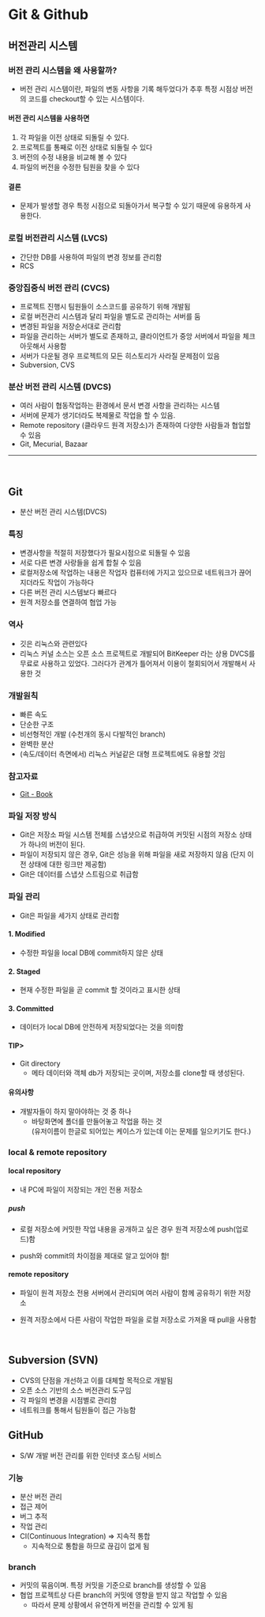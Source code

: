 # Git & Github

## 버전관리 시스템

### 버전 관리 시스템을 왜 사용할까?

- 버전 관리 시스템이란, 파일의 변동 사항을 기록 해두었다가 추후 특정 시점상 버전의 코드를 checkout할 수 있는 시스템이다.

#### 버전 관리 시스템을 사용하면

1. 각 파일을 이전 상태로 되돌릴 수 있다.
2. 프로젝트를 통째로 이전 상태로 되돌릴 수 있다
3. 버전의 수정 내용을 비교해 볼 수 있다
4. 파일의 버전을 수정한 팀원을 찾을 수 있다

#### 결론

- 문제가 발생할 경우 특정 시점으로 되돌아가서 복구할 수 있기 때문에 유용하게 사용한다.

### 로컬 버전관리 시스템 (LVCS)

- 간단한 DB를 사용하여 파일의 변경 정보를 관리함
- RCS

### 중앙집중식 버전 관리 (CVCS)

- 프로젝트 진행시 팀원들이 소스코드를 공유하기 위해 개발됨
- 로컬 버전관리 시스템과 달리 파일을 별도로 관리하는 서버를 둠
- 변경된 파일을 저장순서대로 관리함
- 파일을 관리하는 서버가 별도로 존재하고, 클라이언트가 중앙 서버에서 파일을 체크아웃해서 사용함
- 서버가 다운될 경우 프로젝트의 모든 히스토리가 사라질 문제점이 있음
- Subversion, CVS

### 분산 버전 관리 시스템 (DVCS)

- 여러 사람이 협동작업하는 환경에서 문서 변경 사항을 관리하는 시스템
- 서버에 문제가 생기더라도 복제물로 작업을 할 수 있음.
- Remote repository (클라우드 원격 저장소)가 존재하여 다양한 사람들과 협업할 수 있음
- Git, Mecurial, Bazaar

<hr> 
<br>

## Git

- 분산 버전 관리 시스템(DVCS)

### 특징

- 변경사항을 적절히 저장했다가 필요시점으로 되돌릴 수 있음
- 서로 다른 변경 사랑들을 쉽게 합칠 수 있음
- 로컬저장소에 작업하는 내용은 작업자 컴퓨터에 가지고 있으므로 네트워크가 끊어지더라도 작업이 가능하다
- 다른 버전 관리 시스템보다 빠르다
- 원격 저장소를 연결하여 협업 가능

### 역사

- 깃은 리눅스와 관련있다
- 리눅스 커널 소스는 오픈 소스 프로젝트로 개발되어 BitKeeper 라는 상용 DVCS를 무료로 사용하고 있었다. 그러다가 관계가 틀어져서 이용이 철회되어서 개발해서 사용한 것

### 개발원칙

- 빠른 속도
- 단순한 구조
- 비선형적인 개발 (수천개의 동시 다발적인 branch)
- 완벽한 분산
- (속도/데이터 측면에서) 리눅스 커널같은 대형 프로젝트에도 유용할 것임

### 참고자료

- [Git - Book](https://git-scm.com/book/en/v2)

### 파일 저장 방식

- Git은 저장소 파일 시스템 전체를 스냅샷으로 취급하여 커밋된 시점의 저장소 상태가 하나의 버전이 된다.
- 파일이 저장되지 않은 경우, Git은 성능을 위해 파일을 새로 저장하지 않음 (단지 이전 상태에 대한 링크만 제공함)
- Git은 데이터를 스냅샷 스트림으로 취급함

### 파일 관리

- Git은 파일을 세가지 상태로 관리함

#### 1. Modified

- 수정한 파일을 local DB에 commit하지 않은 상태

#### 2. Staged

- 현재 수정한 파일을 곧 commit 할 것이라고 표시한 상태

#### 3. Committed

- 데이터가 local DB에 안전하게 저장되었다는 것을 의미함

#### TIP>

- Git directory
  - 메타 데이터와 객체 db가 저장되는 곳이며, 저장소를 clone할 때 생성된다.

#### 유의사항

- 개발자들이 하지 말아야하는 것 중 하나
  - 바탕화면에 폴더를 만들어놓고 작업을 하는 것
    <br>(유저이름이 한글로 되어있는 케이스가 있는데 이는 문제를 일으키기도 한다.)

### local & remote repository

#### local repository

- 내 PC에 파일이 저장되는 개인 전용 저장소

##### push

- 로컬 저장소에 커밋한 작업 내용을 공개하고 싶은 경우 원격 저장소에 push(업로드)함

- push와 commit의 차이점을 제대로 알고 있어야 함!

#### remote repository

- 파일이 원격 저장소 전용 서버에서 관리되며 여러 사람이 함께 공유하기 위한 저장소

- 원격 저장소에서 다른 사람이 작업한 파일을 로컬 저장소로 가져올 때 pull을 사용함

<br>

## Subversion (SVN)

- CVS의 단점을 개선하고 이를 대체할 목적으로 개발됨
- 오픈 소스 기반의 소스 버전관리 도구임
- 각 파일의 변경을 시점별로 관리함
- 네트워크를 통해서 팀원들이 접근 가능함

## GitHub

- S/W 개발 버전 관리를 위한 인터넷 호스팅 서비스

### 기능

- 분산 버전 관리
- 접근 제어
- 버그 추적
- 작업 관리
- CI(Continuous Integration) => 지속적 통합
  - 지속적으로 통합을 하므로 끊김이 없게 됨

### branch

- 커밋의 묶음이며. 특정 커밋을 기준으로 branch를 생성할 수 있음
- 협업 프로젝트상 다른 branch의 커밋에 영향을 받지 않고 작업할 수 있음
  - 따라서 문제 상황에서 유연하게 버전을 관리할 수 있게 됨
